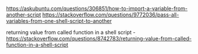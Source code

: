 https://askubuntu.com/questions/306851/how-to-import-a-variable-from-another-script
https://stackoverflow.com/questions/9772036/pass-all-variables-from-one-shell-script-to-another

returning value from called function in a shell script - https://stackoverflow.com/questions/8742783/returning-value-from-called-function-in-a-shell-script
